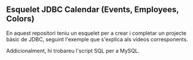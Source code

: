 ## Esquelet JDBC Calendar (Events, Employees, Colors)

En aquest repositori teniu un esquelet per a crear i completar un projecte bàsic de JDBC, seguint l'exemple que s'explica als vídeos corresponents.

Addicionalment, hi trobareu l'script SQL per a MySQL.
